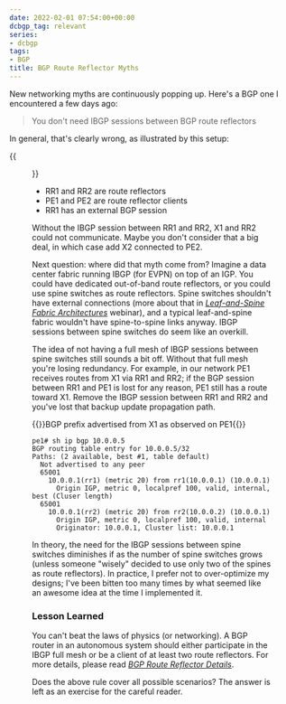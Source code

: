 ```yaml
---
date: 2022-02-01 07:54:00+00:00
dcbgp_tag: relevant
series:
- dcbgp
tags:
- BGP
title: BGP Route Reflector Myths
---
```

New networking myths are continuously popping up. Here's a BGP one I encountered a few days ago:

> You don't need IBGP sessions between BGP route reflectors

In general, that's clearly wrong, as illustrated by this setup:
<!--more-->
{{<figure src="/2022/02/rr-ibgp.png" caption="BGP session (arrows indicate RR clients)">}}

* RR1 and RR2 are route reflectors
* PE1 and PE2 are route reflector clients
* RR1 has an external BGP session

Without the IBGP session between RR1 and RR2, X1 and RR2 could not communicate. Maybe you don't consider that a big deal, in which case add X2 connected to PE2.

Next question: where did that myth come from? Imagine a data center fabric running IBGP (for EVPN) on top of an IGP. You could have dedicated out-of-band route reflectors, or you could use spine switches as route reflectors. Spine switches shouldn't have external connections (more about that in _[Leaf-and-Spine Fabric Architectures](https://www.ipspace.net/Leaf-and-Spine_Fabric_Architectures)_ webinar), and a typical leaf-and-spine fabric wouldn't have spine-to-spine links anyway. IBGP sessions between spine switches do seem like an overkill.

The idea of not having a full mesh of IBGP sessions between spine switches still sounds a bit off. Without that full mesh you're losing redundancy. For example, in our network PE1 receives routes from X1 via RR1 and RR2; if the BGP session between RR1 and PE1 is lost for any reason, PE1 still has a route toward X1. Remove the IBGP session between RR1 and RR2 and you've lost that backup update propagation path.

{{<cc>}}BGP prefix advertised from X1 as observed on PE1{{</cc>}}
```
pe1# sh ip bgp 10.0.0.5
BGP routing table entry for 10.0.0.5/32
Paths: (2 available, best #1, table default)
  Not advertised to any peer
  65001
    10.0.0.1(rr1) (metric 20) from rr1(10.0.0.1) (10.0.0.1)
      Origin IGP, metric 0, localpref 100, valid, internal, best (Cluser length)
  65001
    10.0.0.1(rr2) (metric 20) from rr2(10.0.0.2) (10.0.0.1)
      Origin IGP, metric 0, localpref 100, valid, internal
      Originator: 10.0.0.1, Cluster list: 10.0.0.1
```

In theory, the need for the IBGP sessions between spine switches diminishes if as the number of spine switches grows (unless someone "wisely" decided to use only two of the spines as route reflectors). In practice, I prefer not to over-optimize my designs; I've been bitten too many times by what seemed like an awesome idea at the time I implemented it.

### Lesson Learned

You can't beat the laws of physics (or networking). A BGP router in an autonomous system should either participate in the IBGP full mesh or be a client of at least two route reflectors. For more details, please read _[BGP Route Reflector Details](https://blog.ipspace.net/2008/08/bgp-route-reflector-details.html)_.

Does the above rule cover all possible scenarios? The answer is left as an exercise for the careful reader.
